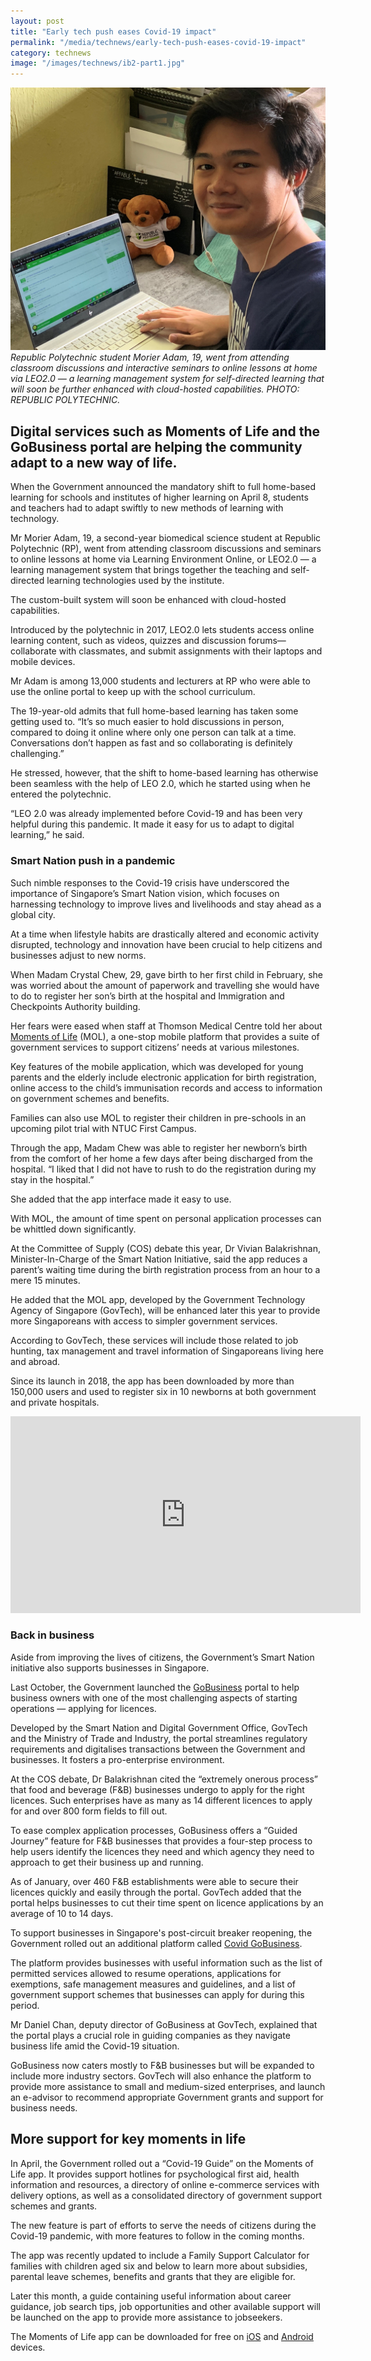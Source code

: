 ```yaml
---
layout: post
title: "Early tech push eases Covid-19 impact"
permalink: "/media/technews/early-tech-push-eases-covid-19-impact"
category: technews
image: "/images/technews/ib2-part1.jpg"
---
```


![Early tech push eases Covid-19 impact](/images/technews/ib2-part1.jpg)
*Republic Polytechnic student Morier Adam, 19, went from attending classroom discussions and interactive seminars to online lessons at home via LEO2.0 — a learning management system for self-directed learning that will soon be further enhanced with cloud-hosted capabilities. PHOTO: REPUBLIC POLYTECHNIC.*


Digital services such as Moments of Life and the GoBusiness portal are helping the community adapt to a new way of life. 
---

When the Government announced the mandatory shift to full home-based learning for schools and institutes of higher learning on April 8, students and teachers had to adapt swiftly to new methods of learning with technology. 
 
Mr Morier Adam, 19, a second-year biomedical science student at Republic Polytechnic (RP), went from attending classroom discussions and seminars to online lessons at home via Learning Environment Online, or LEO2.0 — a learning management system that brings together the teaching and self-directed learning technologies used by the institute.

The custom-built system will soon be enhanced with cloud-hosted capabilities.

Introduced by the polytechnic in 2017, LEO2.0 lets students access online learning content, such as videos, quizzes and discussion forums— collaborate with classmates, and submit assignments with their laptops and mobile devices. 

Mr Adam is among 13,000 students and lecturers at RP who were able to use the online portal to keep up with the school curriculum. 

The 19-year-old admits that full home-based learning has taken some getting used to. “It’s so much easier to hold discussions in person, compared to doing it online where only one person can talk at a time. Conversations don’t happen as fast and so collaborating is definitely challenging.”

He stressed, however, that the shift to home-based learning has otherwise been seamless with the help of LEO 2.0, which he started using when he entered the polytechnic.

“LEO 2.0 was already implemented before Covid-19 and has been very helpful during this pandemic. It made it easy for us to adapt to digital learning,” he said.

### **Smart Nation push in a pandemic**

Such nimble responses to the Covid-19 crisis have underscored the importance of Singapore’s Smart Nation vision, which focuses on harnessing technology to improve lives and livelihoods and stay ahead as a global city.

At a time when lifestyle habits are drastically altered and economic activity disrupted, technology and innovation have been crucial to help citizens and businesses adjust to new norms.

When Madam Crystal Chew, 29, gave birth to her first child in February, she was worried about the amount of paperwork and travelling she would have to do to register her son’s birth at the hospital and Immigration and Checkpoints Authority building. 

Her fears were eased when staff at Thomson Medical Centre told her about [Moments of Life](https://www.life.gov.sg/) (MOL), a one-stop mobile platform that provides a suite of government services to support citizens’ needs at various milestones.  

Key features of the mobile application, which was developed for young parents and the elderly include electronic application for birth registration, online access to the child’s immunisation records and access to information on government schemes and benefits. 

Families can also use MOL to register their children in pre-schools in an upcoming pilot trial with NTUC First Campus.

Through the app, Madam Chew was able to register her newborn’s birth from the comfort of her home a few days after being discharged from the hospital. “I liked that I did not have to rush to do the registration during my stay in the hospital.”

She added that the app interface made it easy to use. 

With MOL, the amount of time spent on personal application processes can be whittled down significantly.

At the Committee of Supply (COS) debate this year, Dr Vivian Balakrishnan, Minister-In-Charge of the Smart Nation Initiative, said the app reduces a parent’s waiting time during the birth registration process from an hour to a mere 15 minutes. 

He added that the MOL app, developed by the Government Technology Agency of Singapore (GovTech), will be enhanced later this year to provide more Singaporeans with access to simpler government services. 

According to GovTech, these services will include those related to job hunting, tax management and travel information of Singaporeans living here and abroad.

Since its launch in 2018, the app has been downloaded by more than 150,000 users and used to register six in 10 newborns at both government and private hospitals.

<div class="bp-youtube">
  <iframe width="560" height="315" src="https://www.youtube.com/embed/mGqPCBTh2-U" frameborder="0" allow="accelerometer; autoplay; encrypted-media; gyroscope; picture-in-picture" allowfullscreen></iframe>
</div>

### **Back in business**

Aside from improving the lives of citizens, the Government’s Smart Nation initiative also supports businesses in Singapore.

Last October, the Government launched the [GoBusiness](https://www.gobusiness.gov.sg/licences) portal to help business owners with one of the most challenging aspects of starting operations — applying for licences. 

Developed by the Smart Nation and Digital Government Office, GovTech and the Ministry of Trade and Industry, the portal streamlines regulatory requirements and digitalises transactions between the Government and businesses. It fosters a pro-enterprise environment.

At the COS debate, Dr Balakrishnan cited the “extremely onerous process” that food and beverage (F&B) businesses undergo to apply for the right licences. Such enterprises have as many as 14 different licences to apply for and over 800 form fields to fill out. 

To ease complex application processes, GoBusiness offers a “Guided Journey” feature for F&B businesses that provides a four-step process to help users identify the licences they need and which agency they need to approach to get their business up and running.
 
As of January, over 460 F&B establishments were able to secure their licences quickly and easily through the portal. GovTech added that the portal helps businesses to cut their time spent on licence applications by an average of 10 to 14 days.

To support businesses in Singapore's post-circuit breaker reopening, the Government rolled out an additional platform called [Covid GoBusiness](https://covid.gobusiness.gov.sg/).

The platform provides businesses with useful information such as the list of permitted services allowed to resume operations, applications for exemptions, safe management measures and guidelines, and a list of government support schemes that businesses can apply for during this period. 

Mr Daniel Chan, deputy director of GoBusiness at GovTech, explained that the portal plays a crucial role in guiding companies as they navigate business life amid the Covid-19 situation.

GoBusiness now caters mostly to F&B businesses but will be expanded to include more industry sectors. GovTech will also enhance the platform to provide more assistance to small and medium-sized enterprises, and launch an e-advisor to recommend appropriate Government grants and support for business needs.


## **More support for key moments in life**

In April, the Government rolled out a “Covid-19  Guide” on the Moments of Life app. It provides support hotlines for psychological first aid, health information and resources, a directory of online e-commerce services with delivery options, as well as a consolidated directory of government support schemes and grants.

The new feature is part of efforts to serve the needs of citizens during the Covid-19 pandemic, with more features to follow in the coming months.

The app was recently updated to include a Family Support Calculator for families with children aged six and below to learn more about subsidies, parental leave schemes, benefits and grants that they are eligible for.

Later this month, a guide containing useful information about career guidance, job search tips, job opportunities and other available support will be launched on the app to provide more assistance to jobseekers.

The Moments of Life app can be downloaded for free on [iOS](https://apps.apple.com/sg/app/moments-of-life/id1383218758) and [Android](https://play.google.com/store/apps/details?id=sg.gov.app.mol&hl=en_SG) devices.

